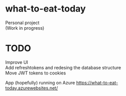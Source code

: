 # what-to-eat-today
Personal project  
(Work in progress)

# TODO  
Improve UI  
Add refreshtokens and redesing the database structure  
Move JWT tokens to cookies

App (hopefully) running on Azure https://what-to-eat-today.azurewebsites.net/
